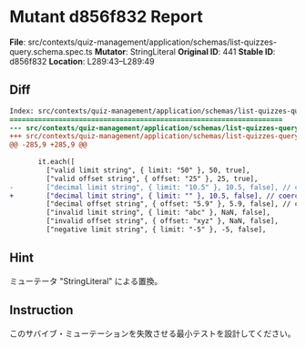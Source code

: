 # Mutant d856f832 Report

**File**: src/contexts/quiz-management/application/schemas/list-quizzes-query.schema.spec.ts
**Mutator**: StringLiteral
**Original ID**: 441
**Stable ID**: d856f832
**Location**: L289:43–L289:49

## Diff

```diff
Index: src/contexts/quiz-management/application/schemas/list-quizzes-query.schema.spec.ts
===================================================================
--- src/contexts/quiz-management/application/schemas/list-quizzes-query.schema.spec.ts	original
+++ src/contexts/quiz-management/application/schemas/list-quizzes-query.schema.spec.ts	mutated #441
@@ -285,9 +285,9 @@
 
       it.each([
         ["valid limit string", { limit: "50" }, 50, true],
         ["valid offset string", { offset: "25" }, 25, true],
-        ["decimal limit string", { limit: "10.5" }, 10.5, false], // coerces to number but fails int validation
+        ["decimal limit string", { limit: "" }, 10.5, false], // coerces to number but fails int validation
         ["decimal offset string", { offset: "5.9" }, 5.9, false], // coerces to number but fails int validation
         ["invalid limit string", { limit: "abc" }, NaN, false],
         ["invalid offset string", { offset: "xyz" }, NaN, false],
         ["negative limit string", { limit: "-5" }, -5, false],
```

## Hint

ミューテータ "StringLiteral" による置換。

## Instruction

このサバイブ・ミューテーションを失敗させる最小テストを設計してください。
